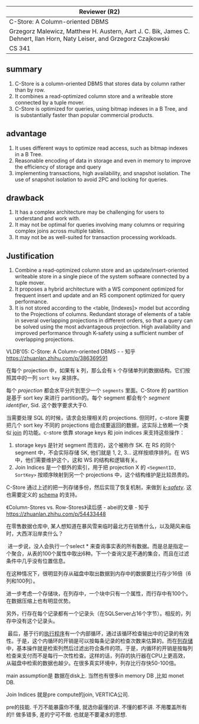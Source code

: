 

| Reviewer **(R2)**                                            |
| ------------------------------------------------------------ |
| C-Store: A Column-oriented DBMS                              |
| Grzegorz Malewicz, Matthew H. Austern, Aart J. C. Bik, James C. Dehnert, Ilan Horn, Naty Leiser, and Grzegorz Czajkowski |
| CS  341                                                      |

## summary

1. C-Store is a column-oriented DBMS that stores data by column rather than by row. 
2. It combines a read-optimized column store and a writeable store connected by a tuple mover. 
3. C-Store is optimized for queries, using bitmap indexes in a B Tree, and is substantially faster than popular commercial products.

## advantage

1. It uses different ways to optimize read access, such as bitmap indexes in a B Tree.
2. Reasonable encoding of data in storage and even in memory to improve the efficiency of storage and query
3. implementing transactions, high availability, and snapshot isolation. The use of snapshot isolation to avoid 2PC and locking for queries.

## drawback

1. It has a complex architecture may be challenging for users to understand and work with.
2. It may not be optimal for queries involving many columns or requiring complex joins across multiple tables.
3. It may not be as well-suited for transaction processing workloads.

## Justification

1. Combine a read-optimized column store and an update/insert-oriented writeable store in a single piece of the system software connected by a tuple mover.  
2. It proposes a hybrid architecture with a WS component optimized for frequent insert and update and an RS component optimized for query performance.
3. It is not stored according to the <table, [Indexes]> model but according to the Projections of columns. Redundant storage of elements of a table in several overlapping projections in different orders, so that a query can be solved using the most advantageous projection. High availability and improved performance through K-safety using a sufficient number of overlapping projections.





VLDB'05: C-Store: A Column-oriented DBMS - - 知乎 https://zhuanlan.zhihu.com/p/386369591



在每个 projection 中，如果有 k 列，那么会有 `k` 个存储单列的数据结构。它们按照其中的一列 `sort key` 来排序。

每个 *projection* 都会水平分片到至少一个 `segments` 里面。C-Store 的 partition 是基于 sort key 来进行 partition的。每个 segment 都会有个 *segment identifier*, Sid. 这个数字要求大于0.

当需要处理 SQL 的时候，请求会处理相关的 projections. 但同时，c-store 需要把几个 sort key 不同的 projections 组合成要返回的数据，这实际上依赖一个类似 [join](https://www.zhihu.com/search?q=join&search_source=Entity&hybrid_search_source=Entity&hybrid_search_extra={"sourceType"%3A"article"%2C"sourceId"%3A"386369591"}) 的功能。c-store 依靠 storage keys 和 join indices 来支持这些操作：

1. storage keys 是针对 segment 而言的，这个被称作 SK. 在 RS 的同个 segment 中，不会实际存储 SK, 他们就是 1, 2, 3... 这样按顺序排列。在 WS 中，他们需要维护这个，这和 WS 的结构和逻辑有关。
2. Join Indices 是一个额外的索引，用于把 projection X 的 `<SegmentID, SortKey>` 按顺序映射到另一个 projections 中，这个结构维护是比较昂贵的。 

C-Store 通过上述的把一列存储多份，然后实现了恢复机制，来做到 *[k-safety](https://www.zhihu.com/search?q=k-safety&search_source=Entity&hybrid_search_source=Entity&hybrid_search_extra={"sourceType"%3A"article"%2C"sourceId"%3A"386369591"})*. 这也需要定义的 [schema](https://www.zhihu.com/search?q=schema&search_source=Entity&hybrid_search_source=Entity&hybrid_search_extra={"sourceType"%3A"article"%2C"sourceId"%3A"386369591"}) 的支持。



《Column-Stores vs. Row-Stores》读后感 - abei的文章 - 知乎 https://zhuanlan.zhihu.com/p/54433448



在零售数据仓库中, 某人想知道在暴风雪来临时最北方在销售什么，以及飓风来临时，大西洋沿岸卖什么？

​    进一步说，没人会执行一个select * 来查询事实表的所有数据。而是总是指定一个聚合，从表的100个属性中取出6种。下一个查询又是不通的集合，而且在过滤条件中几乎没有位置信息。

​    在这种情况下，很明显列存从磁盘中取出数据到内存中的数据要比行存少16倍（6列和100列）。

   进一步考虑一个存储块，在列存中，一个块中只有一个属性，而行存中有100个。在数据压缩上也有明显优势。

​	另外，行存在每个记录都有一个记录头（在SQLServer占16个字节）。相反的，列存中没有这个记录头。

​    最后，基于行的[执行程序](https://www.zhihu.com/search?q=执行程序&search_source=Entity&hybrid_search_source=Entity&hybrid_search_extra={"sourceType"%3A"article"%2C"sourceId"%3A"121070567"})有一个内部循环，通过该循环检查输出中的记录的有效性。于是，这个内循环的开销是可以按每条记录的检查次数来估算的。而在[列存储](https://www.zhihu.com/search?q=列存储&search_source=Entity&hybrid_search_source=Entity&hybrid_search_extra={"sourceType"%3A"article"%2C"sourceId"%3A"121070567"})中，基本操作就是检索列然后过滤出符合条件的项。于是，内循环的开销是按每列检查来支付而不是每行一次性检查。这样的话，列存的执行器在CPU上更高效，从磁盘中检索的数据也越少。在很多真实环境中，列存比行存快50-100倍。

main assumption是 数据在disk上.  当然也有很多in memory DB  ,比如 monet DB. 

Join Indices 就是pre compute的join,  VERTICA公司. 

 pre的技能.  千万不能暴露你不懂, 就选你最懂的讲. 不懂的都不讲.  不用覆盖所有的!!  做多错多, 差的宁可不做. 也就是不要灌水的思想. 

